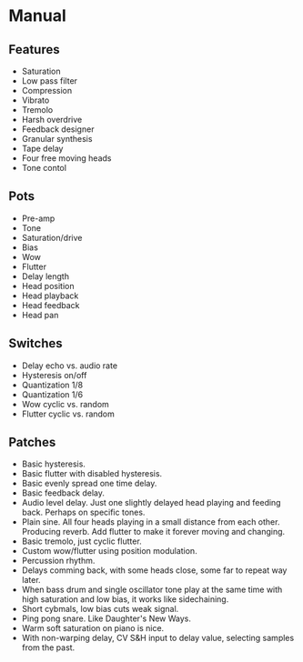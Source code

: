 # Manual

## Features

* Saturation
* Low pass filter
* Compression
* Vibrato
* Tremolo
* Harsh overdrive
* Feedback designer
* Granular synthesis
* Tape delay
* Four free moving heads
* Tone contol

## Pots

* Pre-amp
* Tone
* Saturation/drive
* Bias
* Wow
* Flutter
* Delay length
* Head position
* Head playback
* Head feedback
* Head pan

## Switches

* Delay echo vs. audio rate
* Hysteresis on/off
* Quantization 1/8
* Quantization 1/6
* Wow cyclic vs. random
* Flutter cyclic vs. random

## Patches

* Basic hysteresis.
* Basic flutter with disabled hysteresis.
* Basic evenly spread one time delay.
* Basic feedback delay.
* Audio level delay. Just one slightly delayed head playing and feeding back.
  Perhaps on specific tones.
* Plain sine. All four heads playing in a small distance from each other.
  Producing reverb. Add flutter to make it forever moving and changing.
* Basic tremolo, just cyclic flutter.
* Custom wow/flutter using position modulation.
* Percussion rhythm.
* Delays comming back, with some heads close, some far to repeat way later.
* When bass drum and single oscillator tone play at the same time with high
  saturation and low bias, it works like sidechaining.
* Short cybmals, low bias cuts weak signal.
* Ping pong snare. Like Daughter's New Ways.
* Warm soft saturation on piano is nice.
* With non-warping delay, CV S&H input to delay value, selecting samples from
  the past.
